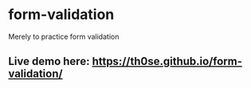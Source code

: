# form-validation
Merely to practice form validation
## Live demo here: https://th0se.github.io/form-validation/

